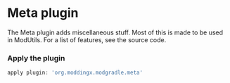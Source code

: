 # Meta plugin

The Meta plugin adds miscellaneous stuff. Most of this is made to be used in ModUtils. For a list of features, see the source code.

### Apply the plugin

```groovy
apply plugin: 'org.moddingx.modgradle.meta'
```
